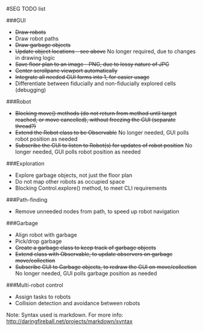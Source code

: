 #SEG TODO list

###GUI

+ ~~Draw robots~~
+ Draw robot paths
+ ~~Draw garbage objects~~
+ ~~Update object locations - see above~~ No longer required, due to changes in drawing logic
+ ~~Save floor plan to an image - PNG, due to lossy nature of JPG~~
+ ~~Center scrollpane viewport automatically~~
+ ~~Integrate all needed GUI forms into 1, for easier usage~~
+ Differentiate between fiducially and non-fiducially explored cells (debugging)

###Robot

+ ~~Blocking move() methods (do not return from method until target reached, or move cancelled), without freezing the GUI (separate thread?)~~
+ ~~Extend the Robot class to be Observable~~ No longer needed, GUI polls robot position as needed
+ ~~Subscribe the GUI to listen to Robot(s) for updates of robot position~~ No longer needed, GUI polls robot position as needed

###Exploration

+ Explore garbage objects, not just the floor plan
+ Do not map other robots as occupied space
+ Blocking Control.explore() method, to meet CLI requirements

###Path-finding

+ Remove unneeded nodes from path, to speed up robot navigation

###Garbage

+ Align robot with garbage
+ Pick/drop garbage
+ ~~Create a garbage class to keep track of garbage objects~~
+ ~~Extend class with Observable, to update observers on garbage move/collection~~
+ ~~Subscribe GUI to Garbage objects, to redraw the GUI on move/collection~~ No longer needed, GUI polls garbage position as needed

###Multi-robot control

+ Assign tasks to robots
+ Collision detection and avoidance between robots


Note: Syntax used is markdown. For more info: http://daringfireball.net/projects/markdown/syntax
